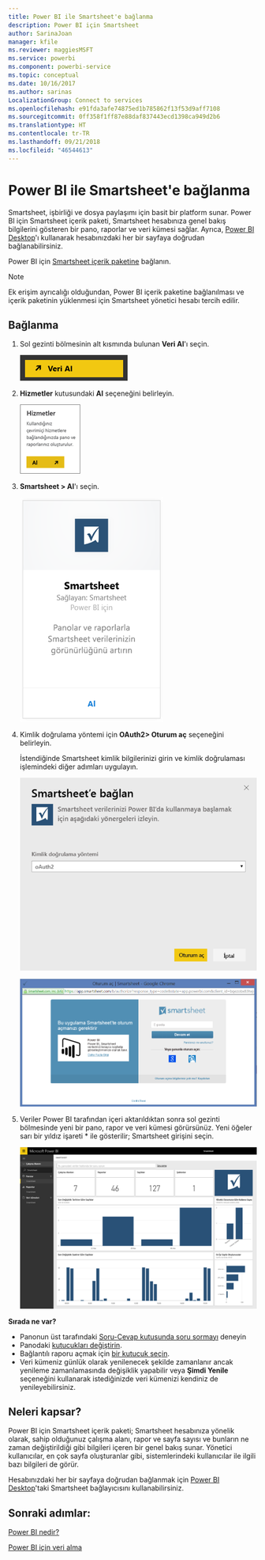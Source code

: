 ```yaml
---
title: Power BI ile Smartsheet'e bağlanma
description: Power BI için Smartsheet
author: SarinaJoan
manager: kfile
ms.reviewer: maggiesMSFT
ms.service: powerbi
ms.component: powerbi-service
ms.topic: conceptual
ms.date: 10/16/2017
ms.author: sarinas
LocalizationGroup: Connect to services
ms.openlocfilehash: e91fda3afe74875ed1b785862f13f53d9aff7108
ms.sourcegitcommit: 0ff358f1ff87e88daf837443ecd1398ca949d2b6
ms.translationtype: HT
ms.contentlocale: tr-TR
ms.lasthandoff: 09/21/2018
ms.locfileid: "46544613"
---
```

# <a name="connect-to-smartsheet-with-power-bi"></a>Power BI ile Smartsheet'e bağlanma
Smartsheet, işbirliği ve dosya paylaşımı için basit bir platform sunar. Power BI için Smartsheet içerik paketi, Smartsheet hesabınıza genel bakış bilgilerini gösteren bir pano, raporlar ve veri kümesi sağlar. Ayrıca, [Power BI Desktop](desktop-connect-to-data.md)'ı kullanarak hesabınızdaki her bir sayfaya doğrudan bağlanabilirsiniz. 

Power BI için [Smartsheet içerik paketine](https://app.powerbi.com/groups/me/getdata/services/smartsheet) bağlanın.

>[!NOTE]
>Ek erişim ayrıcalığı olduğundan, Power BI içerik paketine bağlanılması ve içerik paketinin yüklenmesi için Smartsheet yönetici hesabı tercih edilir.

## <a name="how-to-connect"></a>Bağlanma
1. Sol gezinti bölmesinin alt kısmında bulunan **Veri Al**'ı seçin.
   
   ![](media/service-connect-to-smartsheet/pbi_getdata.png)
2. **Hizmetler** kutusundaki **Al** seçeneğini belirleyin.
   
   ![](media/service-connect-to-smartsheet/pbi_getservices.png) 
3. **Smartsheet \> Al**'ı seçin.
   
   ![](media/service-connect-to-smartsheet/smartsheet.png)
4. Kimlik doğrulama yöntemi için **OAuth2\> Oturum aç** seçeneğini belirleyin.
   
   İstendiğinde Smartsheet kimlik bilgilerinizi girin ve kimlik doğrulaması işlemindeki diğer adımları uygulayın.
   
   ![](media/service-connect-to-smartsheet/creds.png)
   
   ![](media/service-connect-to-smartsheet/creds2.png)
5. Veriler Power BI tarafından içeri aktarıldıktan sonra sol gezinti bölmesinde yeni bir pano, rapor ve veri kümesi görürsünüz. Yeni öğeler sarı bir yıldız işareti \* ile gösterilir; Smartsheet girişini seçin.
   
   ![](media/service-connect-to-smartsheet/dashboard.png)

**Sırada ne var?**

* Panonun üst tarafındaki [Soru-Cevap kutusunda soru sormayı](consumer/end-user-q-and-a.md) deneyin
* Panodaki [kutucukları değiştirin](service-dashboard-edit-tile.md).
* Bağlantılı raporu açmak için [bir kutucuk seçin](consumer/end-user-tiles.md).
* Veri kümeniz günlük olarak yenilenecek şekilde zamanlanır ancak yenileme zamanlamasında değişiklik yapabilir veya **Şimdi Yenile** seçeneğini kullanarak istediğinizde veri kümenizi kendiniz de yenileyebilirsiniz.

## <a name="whats-included"></a>Neleri kapsar?
Power BI için Smartsheet içerik paketi; Smartsheet hesabınıza yönelik olarak, sahip olduğunuz çalışma alanı, rapor ve sayfa sayısı ve bunların ne zaman değiştirildiği gibi bilgileri içeren bir genel bakış sunar. Yönetici kullanıcılar, en çok sayfa oluşturanlar gibi, sistemlerindeki kullanıcılar ile ilgili bazı bilgileri de görür.  

Hesabınızdaki her bir sayfaya doğrudan bağlanmak için [Power BI Desktop](desktop-connect-to-data.md)'taki Smartsheet bağlayıcısını kullanabilirsiniz.  

## <a name="next-steps"></a>Sonraki adımlar:

[Power BI nedir?](power-bi-overview.md)

[Power BI için veri alma](service-get-data.md)